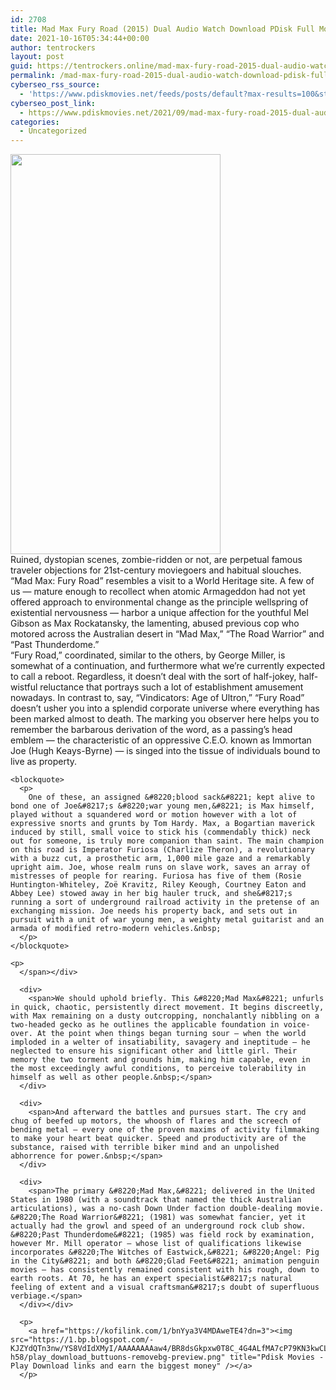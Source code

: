 ```yaml
---
id: 2708
title: Mad Max Fury Road (2015) Dual Audio Watch Download PDisk Full Movie
date: 2021-10-16T05:34:44+00:00
author: tentrockers
layout: post
guid: https://tentrockers.online/mad-max-fury-road-2015-dual-audio-watch-download-pdisk-full-movie/
permalink: /mad-max-fury-road-2015-dual-audio-watch-download-pdisk-full-movie/
cyberseo_rss_source:
  - 'https://www.pdiskmovies.net/feeds/posts/default?max-results=100&start-index=501'
cyberseo_post_link:
  - https://www.pdiskmovies.net/2021/09/mad-max-fury-road-2015-dual-audio-watch.html
categories:
  - Uncategorized
---
```

<div class="separator">
  <a href="https://1.bp.blogspot.com/-HoGwfhnI33s/YT4JIHTvLvI/AAAAAAAAbHQ/afkxZzJJt38v5lGbtNNCPx4mAdg_DcqEgCLcBGAsYHQ/s1200/Mad%2BMax%2BFury%2BRoad%2B%25282015%2529%2B%2BDual%2BAudio%2BWatch%2BDownload%2BPDisk%2BFull%2BMovie.jpeg" imageanchor="1"><img loading="lazy" border="0" data-original-height="1200" data-original-width="630" height="640" src="https://1.bp.blogspot.com/-HoGwfhnI33s/YT4JIHTvLvI/AAAAAAAAbHQ/afkxZzJJt38v5lGbtNNCPx4mAdg_DcqEgCLcBGAsYHQ/w336-h640/Mad%2BMax%2BFury%2BRoad%2B%25282015%2529%2B%2BDual%2BAudio%2BWatch%2BDownload%2BPDisk%2BFull%2BMovie.jpeg" width="336" /></a>
</div>



<div>
  <div>
    <span>Ruined, dystopian scenes, zombie-ridden or not, are perpetual famous traveler objections for 21st-century moviegoers and habitual slouches. &#8220;Mad Max: Fury Road&#8221; resembles a visit to a World Heritage site. A few of us — mature enough to recollect when atomic Armageddon had not yet offered approach to environmental change as the principle wellspring of existential nervousness — harbor a unique affection for the youthful Mel Gibson as Max Rockatansky, the lamenting, abused previous cop who motored across the Australian desert in &#8220;Mad Max,&#8221; &#8220;The Road Warrior&#8221; and &#8220;Past Thunderdome.&#8221;&nbsp;</span>
  </div>
  
  <div>
    <span>&#8220;Fury Road,&#8221; coordinated, similar to the others, by George Miller, is somewhat of a continuation, and furthermore what we&#8217;re currently expected to call a reboot. Regardless, it doesn&#8217;t deal with the sort of half-jokey, half-wistful reluctance that portrays such a lot of establishment amusement nowadays. In contrast to, say, &#8220;Vindicators: Age of Ultron,&#8221; &#8220;Fury Road&#8221; doesn&#8217;t usher you into a splendid corporate universe where everything has been marked almost to death. The marking you observer here helps you to remember the barbarous derivation of the word, as a passing&#8217;s head emblem — the characteristic of an oppressive C.E.O. known as Immortan Joe (Hugh Keays-Byrne) — is singed into the tissue of individuals bound to live as property.&nbsp;</span>
  </div>
  
  <div>
    <span></p> 
    
    <blockquote>
      <p>
        One of these, an assigned &#8220;blood sack&#8221; kept alive to bond one of Joe&#8217;s &#8220;war young men,&#8221; is Max himself, played without a squandered word or motion however with a lot of expressive snorts and grunts by Tom Hardy. Max, a Bogartian maverick induced by still, small voice to stick his (commendably thick) neck out for someone, is truly more companion than saint. The main champion on this road is Imperator Furiosa (Charlize Theron), a revolutionary with a buzz cut, a prosthetic arm, 1,000 mile gaze and a remarkably upright aim. Joe, whose realm runs on slave work, saves an array of mistresses of people for rearing. Furiosa has five of them (Rosie Huntington-Whiteley, Zoë Kravitz, Riley Keough, Courtney Eaton and Abbey Lee) stowed away in her big hauler truck, and she&#8217;s running a sort of underground railroad activity in the pretense of an exchanging mission. Joe needs his property back, and sets out in pursuit with a unit of war young men, a weighty metal guitarist and an armada of modified retro-modern vehicles.&nbsp;
      </p>
    </blockquote>
    
    <p>
      </span></div> 
      
      <div>
        <span>We should uphold briefly. This &#8220;Mad Max&#8221; unfurls in quick, chaotic, persistently direct movement. It begins discreetly, with Max remaining on a dusty outcropping, nonchalantly nibbling on a two-headed gecko as he outlines the applicable foundation in voice-over. At the point when things began turning sour — when the world imploded in a welter of insatiability, savagery and ineptitude — he neglected to ensure his significant other and little girl. Their memory the two torment and grounds him, making him capable, even in the most exceedingly awful conditions, to perceive tolerability in himself as well as other people.&nbsp;</span>
      </div>
      
      <div>
        <span>And afterward the battles and pursues start. The cry and chug of beefed up motors, the whoosh of flares and the screech of bending metal — every one of the proven maxims of activity filmmaking to make your heart beat quicker. Speed and productivity are of the substance, raised with terrible biker mind and an unpolished abhorrence for power.&nbsp;</span>
      </div>
      
      <div>
        <span>The primary &#8220;Mad Max,&#8221; delivered in the United States in 1980 (with a soundtrack that named the thick Australian articulations), was a no-cash Down Under faction double-dealing movie. &#8220;The Road Warrior&#8221; (1981) was somewhat fancier, yet it actually had the growl and speed of an underground rock club show. &#8220;Past Thunderdome&#8221; (1985) was field rock by examination, however Mr. Mill operator — whose list of qualifications likewise incorporates &#8220;The Witches of Eastwick,&#8221; &#8220;Angel: Pig in the City&#8221; and both &#8220;Glad Feet&#8221; animation penguin movies — has consistently remained consistent with his rough, down to earth roots. At 70, he has an expert specialist&#8217;s natural feeling of extent and a visual craftsman&#8217;s doubt of superfluous verbiage.</span>
      </div></div> 
      
      <p>
        <a href="https://kofilink.com/1/bnYya3V4MDAweTE4?dn=3"><img src="https://1.bp.blogspot.com/-KJZYdQTn3nw/YS8VdIdXMyI/AAAAAAAAaw4/BR8dsGkpxw0T8C_4G4ALfMA7cP79KN3kwCLcBGAsYHQ/w400-h58/play_download_buttuons-removebg-preview.png" title="Pdisk Movies - Play Download links and earn the biggest money" /></a>
      </p>